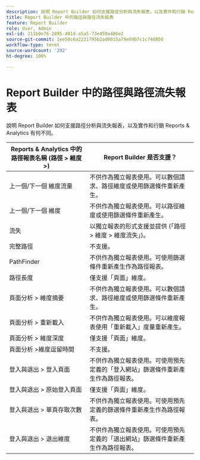 ```yaml
---
description: 說明 Report Builder 如何支援路徑分析與流失報表，以及實作和行銷 Reports & Analytics 有何不同。
title: Report Builder 中的路徑與路徑流失報表
feature: Report Builder
role: User, Admin
exl-id: 211b0e76-2895-401d-a5a5-73e459a486e2
source-git-commit: 1ee50c6a2231795b2ad0015a79e09b7c1c74d850
workflow-type: tm+mt
source-wordcount: '292'
ht-degree: 100%

---
```


# Report Builder 中的路徑與路徑流失報表

說明 Report Builder 如何支援路徑分析與流失報表，以及實作和行銷 Reports &amp; Analytics 有何不同。

| Reports &amp; Analytics 中的路徑報表名稱 (路徑 > 維度 >) | Report Builder 是否支援？ |
|--- |--- |
| 上一個/下一個  維度流量 | 不供作為獨立報表使用。可以數個請求、路徑維度或使用篩選條件重新產生。 |
| 上一個/下一個  維度 | 不供作為獨立報表使用。可以路徑維度或使用篩選條件重新產生。 |
| 流失 | 以獨立報表的形式支援並提供 (「路徑 > 維度 > 維度流失」)。 |
| 完整路徑 | 不支援。 |
| PathFinder | 不供作為獨立報表使用。可使用篩選條件重新產生作為路徑報表。 |
| 路徑長度 | 僅支援「頁面」維度。 |
| 頁面分析 > 維度摘要 | 不供作為獨立報表使用。可以數個請求、路徑維度或使用篩選條件重新產生。 |
| 頁面分析 > 重新載入 | 不供作為獨立報表使用。可以維度報表使用「重新載入」度量重新產生。 |
| 頁面分析 > 維度深度 | 僅支援「頁面」維度。 |
| 頁面分析 >維度逗留時間 | 不支援。 |
| 登入與退出 > 登入頁面 | 不供作為獨立報表使用。可使用預先定義的「登入網站」篩選條件重新產生作為路徑報表。 |
| 登入與退出 > 原始登入頁面 | 僅支援「頁面」維度。 |
| 登入與退出 > 單頁存取次數 | 不供作為獨立報表使用。可使用預先定義的篩選條件重新產生作為路徑報表。 |
| 登入與退出 > 退出維度 | 不供作為獨立報表使用。可使用預先定義的「退出網站」篩選條件重新產生作為路徑報表。 |
